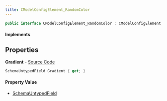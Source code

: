 ```yaml
---
title: CModelConfigElement_RandomColor
---
```


```csharp
public interface CModelConfigElement_RandomColor : CModelConfigElement, ISchemaClass<CModelConfigElement>, ISchemaClass<CModelConfigElement_RandomColor>, ISchemaField, ISchemaClass, INativeHandle
```

#### Implements

## Properties

**Gradient** - [Source Code](https://github.com/swiftly-solution/swiftlys2/blob/main/managed/src/SwiftlyS2.Generated/Schemas/Interfaces/CModelConfigElement_RandomColor.cs#L17)

```csharp
SchemaUntypedField Gradient { get; }
```

#### Property Value

- [SchemaUntypedField](/docs/api/shared/schemas/schemauntypedfield)

